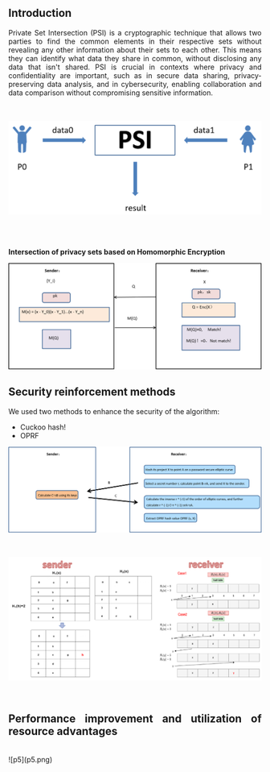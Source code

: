 ## Introduction

<div style="text-align: justify">

Private Set Intersection (PSI) is a cryptographic technique that allows two parties to find the common elements in their respective sets without revealing any other information about their sets to each other. This means they can identify what data they share in common, without disclosing any data that isn't shared. PSI is crucial in contexts where privacy and confidentiality are important, such as in secure data sharing, privacy-preserving data analysis, and in cybersecurity, enabling collaboration and data comparison without compromising sensitive information.
<br>
<br>
<br>

![box](p1.png)
<style>
    img[alt="box"]{
        width:600px;
    }
</style> 

<br>
<br>

**Intersection of privacy sets based on Homomorphic Encryption**

![p2](p2.png)
<style>
    img[alt="p2"]{
        width:600px;
    }
</style>

## Security reinforcement methods
We used two methods to enhance the security of the algorithm:
<br>
<ul>
  <li>Cuckoo hash!</li>
  <li>OPRF</li>

</ul>


![p3](p3.png)
<style>
    img[alt="p3"]{
        width:600px;
    }
</style>

<br>

![p4](p4.png)
<style>
    img[alt="p4"]{
        width:600px;
    }
</style>

<br>

## Performance improvement and utilization of resource advantages
<br>
![p5](p5.png)
<style>
    img[alt="p5"]{
        width:600px;
    }
</style>

<br>